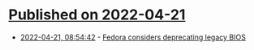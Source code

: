# [Published on 2022-04-21](index.md)

* [2022-04-21, 08:54:42](https://news.ycombinator.com/item?id=31107262) - [Fedora considers deprecating legacy BIOS](https://lwn.net/SubscriberLink/891273/ea9c5e88260a64e9/)
